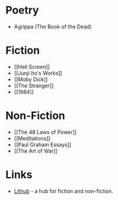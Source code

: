 # Poetry
* Agrippa (The Book of the Dead)
# Fiction
* [[Hell Screen]]
* [[Junji Ito's Works]]
* [[Moby Dick]]
* [[The Stranger]]
* [[1984]]

# Non-Fiction
* [[The 48 Laws of Power]]
* [[Meditations]]
* [[Paul Graham Essays]]
* [[The Art of War]]

# Links
* [Lithub](https://lithub.com) - a hub for fiction and non-fiction.
